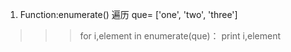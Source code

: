 1.  Function:enumerate() 遍历
    que= ['one', 'two', 'three']
>>>    for i,element in enumerate(que)：
>>>        print i,element
